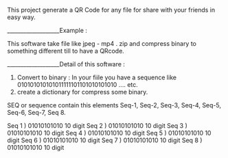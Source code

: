 This project generate a QR Code for any file for share with your friends in easy way.



___________________Example : 

This software take file like jpeg - mp4 . zip and compress binary to something different till to have a QRcode.



___________________Detail of this software :

1) Convert to binary  : 
    In your fiile you have a sequence like 010101010101011111101101010101010 .... etc.
2) create a dictionary for compress some binary.

SEQ or sequence contain this elements  Seq-1, Seq-2, Seq-3, Seq-4, Seq-5, Seq-6, Seq-7, Seq 8.


Seq 1 ) 01010101010 10 digit
Seq 2 ) 01010101010 10 digit
Seq 3 ) 01010101010 10 digit
Seq 4 ) 01010101010 10 digit
Seq 5 ) 01010101010 10 digit
Seq 6 ) 01010101010 10 digit
Seq 7 ) 01010101010 10 digit
Seq 8 ) 01010101010 10 digit

